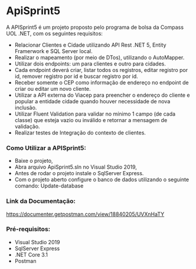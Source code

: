 # ApiSprint5
A APISprint5 é um projeto proposto pelo programa de bolsa da Compass UOL .NET, com os seguintes requisitos: 
- Relacionar Clientes e Cidade utilizando API Rest .NET 5, Entity Framerwork e SQL Server local.
- Realizar o mapeamento (por meio de DTos), utilizando o AutoMapper.
- Utilizar dois endpoints: um para clientes e outro para cidades.
- Cada endpoint deverá criar, listar todos os registros, editar registro por id, remover registro por id e buscar registro por id.
- Receber somente o CEP como informação de endereço no endpoint de criar ou editar um novo cliente.
- Utilizar a API externa do Viacep para preencher o endereço do cliente e popular a entidade cidade quando houver necessidade de nova inclusão.
- Utilizar Fluent Validation para validar no mínimo 1 campo (de cada classe) que esteja vazio ou inválido e retornar a mensagem de validação.
- Realizar testes de Integração do contexto de clientes.
 
### Como Utilizar a APISprint5:

- Baixe o projeto,
- Abra arquivo ApiSprint5.sln no Visual Studio 2019,
- Antes de rodar o projeto instale o SqlServer Express.
- Com o projeto aberto configure o banco de dados utilizando o seguinte comando: Update-database


### Link da Documentação:
https://documenter.getpostman.com/view/18840205/UVXnHaTY



### Pré-requisitos:
* Visual Studio 2019
* SqlServer Express
* .NET Core 3.1
* Postman
